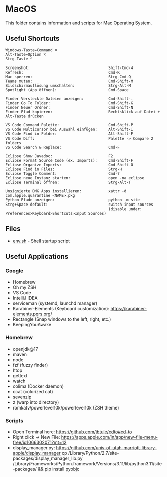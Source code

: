 # MacOS 

This folder contains information and scripts for Mac Operating System.

## Useful Shortcuts

```plain
Windows-Taste=Command ⌘
Alt-Taste=Option ⌥
Strg-Taste ⌃

Screenshot:                                   Shift-Cmd-4
Refresh:                                      Cmd-R
Mac sperren:                                  Strg-Cmd-Q
Teams muten:                                  Cmd-Shift-M
Bildschirmauflösung umschalten:               Strg-Alt-M
Spotlight (App öffnen):                       Cmd-Space

Finder Versteckte Dateien anzeigen:           Cmd-Shift-.
Finder Go To Folder:                          Cmd-Shift-G
Finder Neuer Ordner:                          Cmd-Shift-N
Finder Pfad kopieren:                         Rechtsklick auf Datei + Alt-Taste drücken

VS Code Command Palette:                      Cmd-Shift-P
VS Code Multicursor bei Auswahl einfügen:     Alt-Shift-I
VS Code Find in Folder:                       Alt-Shift-F
VS Code Diff:                                 Palette -> Compare 2 folders
VS Code Search & Replace:                     Cmd-F

Eclipse Show Javadoc:                         F2
Eclipse Format Source Code (ex. Imports):     Cmd-Shift-F
Eclipse Organize Imports:                     Cmd-Shift-O
Eclipse Find in Files:                        Strg-H
Eclipse Toggle Comment:                       Cmd-7
Eclipse neue Instanz starten:                 open -na eclipse
Eclipse Terminal öffnen:                      Strg-Alt-T

Unsignierte DMG Apps installieren:            xattr -d com.apple.quarantine <NAME>.pkg
Python Pfade anzeigen:                        python -m site
Strg+Space default:                           switch input sources 
                                              (disable under: Preferences>Keyboard>Shortcuts>Input Sources)
```

## Files

* [env.sh](env.sh) - Shell startup script

## Useful Applications

### Google
- Homebrew
- Oh my ZSH
- VS Code
- IntelliJ IDEA
- serviceman (systemd, launchd manager)
- Karabiner-Elements (Keyboard customization): https://karabiner-elements.pqrs.org/
- Rectangle (Snap windows to the left, right, etc.)
- KeepingYouAwake

### Homebrew
- openjdk@17
- maven
- node
- fzf (fuzzy finder)
- htop
- gettext
- watch
- colima (Docker daemon)
- ccat (colorized cat)
- sevenzip
- z (warp into directory) 
- romkatv/powerlevel10k/powerlevel10k (ZSH theme)

### Scripts
- Open Terminal here: https://github.com/jbtule/cdto#cd-to
- Right click -> New File: https://apps.apple.com/in/app/new-file-menu-free/id1066302071?mt=12
- display_manager.py: https://github.com/univ-of-utah-marriott-library-apple/display_manager
  cp /Library/Python/2.7/site-packages/display_manager_lib.py /Library/Frameworks/Python.framework/Versions/3.11/lib/python3.11/site-packages/ && pip install pyobjc
